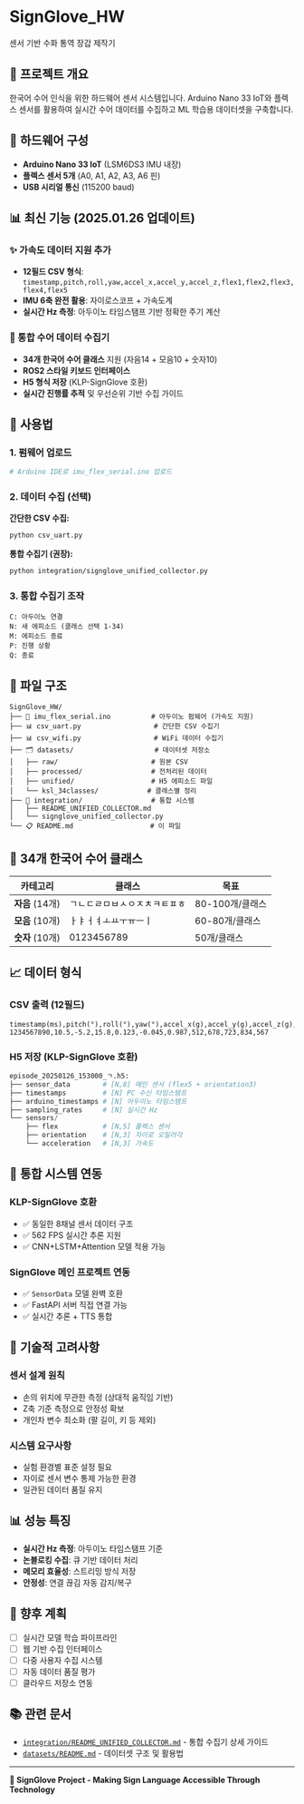 # SignGlove_HW
센서 기반 수화 통역 장갑 제작기

## 🎯 프로젝트 개요

한국어 수어 인식을 위한 하드웨어 센서 시스템입니다. Arduino Nano 33 IoT와 플렉스 센서를 활용하여 실시간 수어 데이터를 수집하고 ML 학습용 데이터셋을 구축합니다.

## 🔧 하드웨어 구성

- **Arduino Nano 33 IoT** (LSM6DS3 IMU 내장)
- **플렉스 센서 5개** (A0, A1, A2, A3, A6 핀)
- **USB 시리얼 통신** (115200 baud)

## 📊 최신 기능 (2025.01.26 업데이트)

### ✨ 가속도 데이터 지원 추가
- **12필드 CSV 형식**: `timestamp,pitch,roll,yaw,accel_x,accel_y,accel_z,flex1,flex2,flex3,flex4,flex5`
- **IMU 6축 완전 활용**: 자이로스코프 + 가속도계
- **실시간 Hz 측정**: 아두이노 타임스탬프 기반 정확한 주기 계산

### 🤟 통합 수어 데이터 수집기
- **34개 한국어 수어 클래스** 지원 (자음14 + 모음10 + 숫자10)
- **ROS2 스타일 키보드 인터페이스**
- **H5 형식 저장** (KLP-SignGlove 호환)
- **실시간 진행률 추적** 및 우선순위 기반 수집 가이드

## 🚀 사용법

### 1. 펌웨어 업로드
```bash
# Arduino IDE로 imu_flex_serial.ino 업로드
```

### 2. 데이터 수집 (선택)

**간단한 CSV 수집:**
```bash
python csv_uart.py
```

**통합 수집기 (권장):**
```bash
python integration/signglove_unified_collector.py
```

### 3. 통합 수집기 조작
```
C: 아두이노 연결
N: 새 에피소드 (클래스 선택 1-34)
M: 에피소드 종료
P: 진행 상황
Q: 종료
```

## 📁 파일 구조

```
SignGlove_HW/
├── 📱 imu_flex_serial.ino          # 아두이노 펌웨어 (가속도 지원)
├── 📊 csv_uart.py                  # 간단한 CSV 수집기
├── 📊 csv_wifi.py                  # WiFi 데이터 수집기  
├── 🗂️ datasets/                    # 데이터셋 저장소
│   ├── raw/                       # 원본 CSV
│   ├── processed/                 # 전처리된 데이터
│   ├── unified/                   # H5 에피소드 파일
│   └── ksl_34classes/            # 클래스별 정리
├── 🔧 integration/                 # 통합 시스템
│   ├── README_UNIFIED_COLLECTOR.md
│   └── signglove_unified_collector.py
└── 📋 README.md                   # 이 파일
```

## 🎯 34개 한국어 수어 클래스

| 카테고리 | 클래스 | 목표 |
|---------|--------|------|
| **자음** (14개) | ㄱㄴㄷㄹㅁㅂㅅㅇㅈㅊㅋㅌㅍㅎ | 80-100개/클래스 |
| **모음** (10개) | ㅏㅑㅓㅕㅗㅛㅜㅠㅡㅣ | 60-80개/클래스 |
| **숫자** (10개) | 0123456789 | 50개/클래스 |

## 📈 데이터 형식

### CSV 출력 (12필드)
```csv
timestamp(ms),pitch(°),roll(°),yaw(°),accel_x(g),accel_y(g),accel_z(g),flex1,flex2,flex3,flex4,flex5
1234567890,10.5,-5.2,15.8,0.123,-0.045,0.987,512,678,723,834,567
```

### H5 저장 (KLP-SignGlove 호환)
```python
episode_20250126_153000_ㄱ.h5:
├── sensor_data        # [N,8] 메인 센서 (flex5 + orientation3)
├── timestamps         # [N] PC 수신 타임스탬프
├── arduino_timestamps # [N] 아두이노 타임스탬프  
├── sampling_rates     # [N] 실시간 Hz
└── sensors/
    ├── flex           # [N,5] 플렉스 센서
    ├── orientation    # [N,3] 자이로 오일러각
    └── acceleration   # [N,3] 가속도
```

## 🔗 통합 시스템 연동

### KLP-SignGlove 호환
- ✅ 동일한 8채널 센서 데이터 구조
- ✅ 562 FPS 실시간 추론 지원
- ✅ CNN+LSTM+Attention 모델 적용 가능

### SignGlove 메인 프로젝트 연동
- ✅ `SensorData` 모델 완벽 호환
- ✅ FastAPI 서버 직접 연결 가능
- ✅ 실시간 추론 + TTS 통합

## 🧪 기술적 고려사항

### 센서 설계 원칙
- 손의 위치에 무관한 측정 (상대적 움직임 기반)
- Z축 기준 측정으로 안정성 확보
- 개인차 변수 최소화 (팔 길이, 키 등 제외)

### 시스템 요구사항
- 실험 환경별 표준 설정 필요
- 자이로 센서 변수 통제 가능한 환경
- 일관된 데이터 품질 유지

## 📊 성능 특징

- **실시간 Hz 측정**: 아두이노 타임스탬프 기준
- **논블로킹 수집**: 큐 기반 데이터 처리
- **메모리 효율성**: 스트리밍 방식 저장
- **안정성**: 연결 끊김 자동 감지/복구

## 🔮 향후 계획

- [ ] 실시간 모델 학습 파이프라인
- [ ] 웹 기반 수집 인터페이스  
- [ ] 다중 사용자 수집 시스템
- [ ] 자동 데이터 품질 평가
- [ ] 클라우드 저장소 연동

## 📚 관련 문서

- [`integration/README_UNIFIED_COLLECTOR.md`](integration/README_UNIFIED_COLLECTOR.md) - 통합 수집기 상세 가이드
- [`datasets/README.md`](datasets/README.md) - 데이터셋 구조 및 활용법

---

**🤟 SignGlove Project - Making Sign Language Accessible Through Technology**
